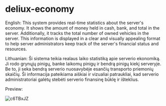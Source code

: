 # deliux-economy
English:
This system provides real-time statistics about the server's economy. It shows the amount of money held in cash, bank, and total in the server. Additionally, it tracks the total number of owned vehicles in the server. This information is displayed in a clear and visually appealing format to help server administrators keep track of the server's financial status and resources.

Lithuanian:
Ši sistema teikia realaus laiko statistiką apie serverio ekonomiką. Ji rodo grynųjų pinigų, banke laikomų pinigų ir bendrą pinigų kiekį serveryje. Be to, ji seka bendrą serverio nuosavybėje esančių transporto priemonių skaičių. Ši informacija pateikiama aiškiai ir vizualiai patraukliai, kad serverio administratoriai galėtų stebėti serverio finansinę būklę ir išteklius.


Preview:

![c6TBxJZ](https://github.com/deliuxass/deliux-economy/assets/174446310/fdd4fd8b-5c79-4280-bd27-c64473baf004)
